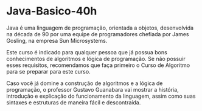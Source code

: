 # Java-Basico-40h
Java é uma linguagem de programação, orientada a objetos, desenvolvida na década de 90 por uma equipe de programadores chefiada por James Gosling, na empresa Sun Microsystems.

Este curso é indicado para qualquer pessoa que já possua bons conhecimentos de algoritmos e lógica de programação. Se não possuir esses requisitos, recomendamos que faça primeiro o Curso de Algoritmo para se preparar para este curso.

Caso você já domine a construção de algoritmos e a lógica de programação, o professor Gustavo Guanabara vai mostrar a história, introdução e explicação do funcionamento da linguagem, assim como suas sintaxes e estruturas de maneira fácil e descontraída.